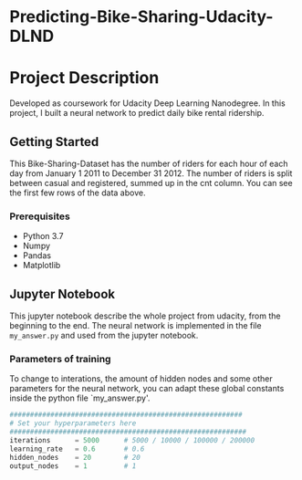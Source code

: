 # Predicting-Bike-Sharing-Udacity-DLND

# Project Description

Developed as coursework for Udacity Deep Learning Nanodegree. In this project, I built a neural network to predict daily bike rental ridership.

## Getting Started

This Bike-Sharing-Dataset has the number of riders for each hour of each day from January 1 2011 to December 31 2012. The number of riders is split between casual and registered, summed up in the cnt column. You can see the first few rows of the data above.

### Prerequisites

* Python 3.7
* Numpy 
* Pandas
* Matplotlib


## Jupyter Notebook

This jupyter notebook describe the whole project from udacity, from the beginning to the end.
The neural network is implemented in the file `my_answer.py` and used from the jupyter notebook.

### Parameters of training

To change to interations, the amount of hidden nodes and some other parameters for the neural network, you can adapt these global constants inside the python file `my_answer.py'.

```python
#########################################################
# Set your hyperparameters here
##########################################################
iterations      = 5000      # 5000 / 10000 / 100000 / 200000
learning_rate   = 0.6       # 0.6     
hidden_nodes    = 20        # 20
output_nodes    = 1         # 1
```
